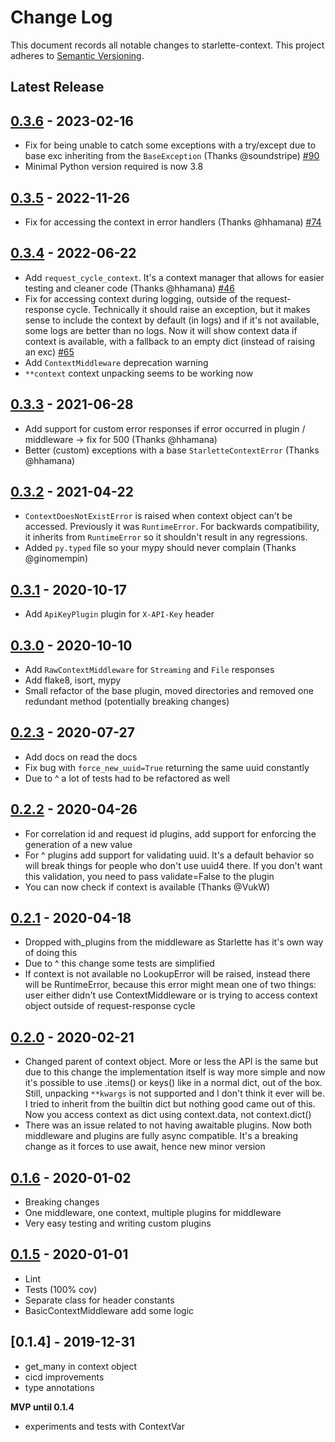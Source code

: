 # Change Log

This document records all notable changes to starlette-context.
This project adheres to [Semantic Versioning](http://semver.org/).

## Latest Release

## [0.3.6] - 2023-02-16

* Fix for being unable to catch some exceptions with a try/except due to base exc inheriting from the `BaseException` (Thanks @soundstripe) [#90](https://github.com/tomwojcik/starlette-context/issues/90)
* Minimal Python version required is now 3.8

## [0.3.5] - 2022-11-26

* Fix for accessing the context in error handlers (Thanks @hhamana) [#74](https://github.com/tomwojcik/starlette-context/issues/74)

## [0.3.4] - 2022-06-22

* Add `request_cycle_context`. It's a context manager that allows for easier testing and cleaner code (Thanks @hhamana) [#46](https://github.com/tomwojcik/starlette-context/issues/46)
* Fix for accessing context during logging, outside of the request-response cycle. Technically it should raise an exception, but it makes sense to include the context by default (in logs) and if it's not available, some logs are better than no logs. Now it will show context data if context is available, with a fallback to an empty dict (instead of raising an exc) [#65](https://github.com/tomwojcik/starlette-context/issues/65)
* Add `ContextMiddleware` deprecation warning
* `**context` context unpacking seems to be working now

## [0.3.3] - 2021-06-28

* Add support for custom error responses if error occurred in plugin / middleware -> fix for 500 (Thanks @hhamana)
* Better (custom) exceptions with a base `StarletteContextError` (Thanks @hhamana)

## [0.3.2] - 2021-04-22

* `ContextDoesNotExistError` is raised when context object can't be accessed. Previously it was `RuntimeError`. For backwards compatibility, it inherits from `RuntimeError` so it shouldn't result in any regressions.
* Added `py.typed` file so your mypy should never complain (Thanks @ginomempin)

## [0.3.1] - 2020-10-17

* Add `ApiKeyPlugin` plugin for `X-API-Key` header

## [0.3.0] - 2020-10-10

* Add `RawContextMiddleware` for `Streaming` and `File` responses
* Add flake8, isort, mypy
* Small refactor of the base plugin, moved directories and removed one redundant method (potentially breaking changes)

## [0.2.3] - 2020-07-27

* Add docs on read the docs
* Fix bug with `force_new_uuid=True` returning the same uuid constantly
* Due to ^ a lot of tests had to be refactored as well

## [0.2.2] - 2020-04-26

* For correlation id and request id plugins, add support for enforcing the generation of a new value
* For ^ plugins add support for validating uuid. It's a default behavior so will break things for people who don't use uuid4 there. If you don't want this validation, you need to pass validate=False to the plugin
* You can now check if context is available (Thanks @VukW)

## [0.2.1] - 2020-04-18

* Dropped with_plugins from the middleware as Starlette has it's own way of doing this
* Due to ^ this change some tests are simplified
* If context is not available no LookupError will be raised, instead there will be RuntimeError, because this error might mean one of two things: user either didn't use ContextMiddleware or is trying to access context object outside of request-response cycle

## [0.2.0] - 2020-02-21

* Changed parent of context object. More or less the API is the same but due to this change the implementation itself is way more simple and now it's possible to use .items() or keys() like in a normal dict, out of the box. Still, unpacking `**kwargs` is not supported and I don't think it ever will be. I tried to inherit from the builtin dict but nothing good came out of this. Now you access context as dict using context.data, not context.dict()
* There was an issue related to not having awaitable plugins. Now both middleware and plugins are fully async compatible. It's a breaking change as it forces to use await, hence new minor version

## [0.1.6] - 2020-01-02

* Breaking changes
* One middleware, one context, multiple plugins for middleware
* Very easy testing and writing custom plugins

## [0.1.5] - 2020-01-01

* Lint
* Tests (100% cov)
* Separate class for header constants
* BasicContextMiddleware add some logic

## [0.1.4] - 2019-12-31

* get_many in context object
* cicd improvements
* type annotations

**MVP until 0.1.4**
* experiments and tests with ContextVar

[0.3.6]: https://github.com/tomwojcik/starlette-context/compare/v0.3.5...v0.3.6
[0.3.5]: https://github.com/tomwojcik/starlette-context/compare/v0.3.4...v0.3.5
[0.3.4]: https://github.com/tomwojcik/starlette-context/compare/v0.3.3...v0.3.4
[0.3.3]: https://github.com/tomwojcik/starlette-context/compare/v0.3.2...v0.3.3
[0.3.2]: https://github.com/tomwojcik/starlette-context/compare/v0.3.1...v0.3.2
[0.3.1]: https://github.com/tomwojcik/starlette-context/compare/v0.3.0...v0.3.1
[0.3.0]: https://github.com/tomwojcik/starlette-context/compare/v0.2.3...v0.3.0
[0.2.3]: https://github.com/tomwojcik/starlette-context/compare/0.2.2...v0.2.3
[0.2.2]: https://github.com/tomwojcik/starlette-context/compare/0.2.1...0.2.2
[0.2.1]: https://github.com/tomwojcik/starlette-context/compare/0.2.0...0.2.1
[0.2.0]: https://github.com/tomwojcik/starlette-context/compare/0.1.6...0.2.0
[0.1.6]: https://github.com/tomwojcik/starlette-context/compare/0.1.5...0.1.6
[0.1.5]: https://github.com/tomwojcik/starlette-context/compare/0.1.4...0.1.5
